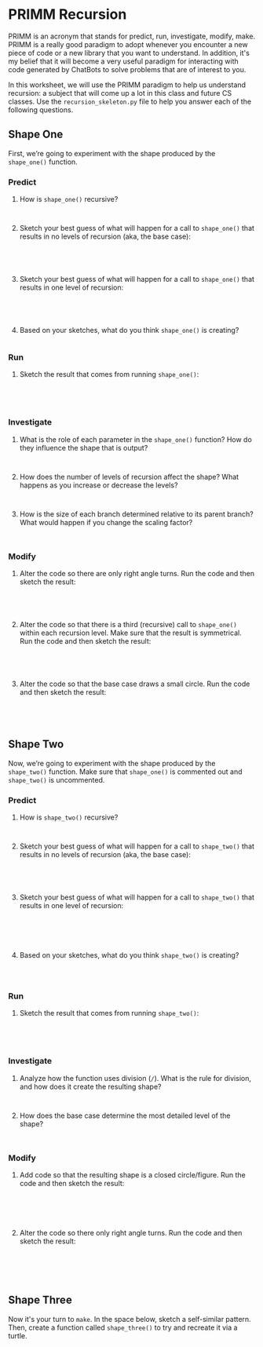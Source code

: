 # PRIMM Recursion

PRIMM is an acronym that stands for predict, run, investigate, modify, make.
PRIMM is a really good paradigm to adopt whenever you encounter a new piece of
code or a new library that you want to understand. In addition, it's my belief
that it will become a very useful paradigm for interacting with code generated
by ChatBots to solve problems that are of interest to you.

In this worksheet, we will use the PRIMM paradigm to help us understand
recursion: a subject that will come up a lot in this class and future CS
classes. Use the `recursion_skeleton.py` file to help you answer each of the
following questions.

## Shape One

First, we’re going to experiment with the shape produced by the `shape_one()`
function.

### Predict

1. How is `shape_one()` recursive?
   ```
   
   
   ```
2. Sketch your best guess of what will happen for a call to `shape_one()` that
   results in no levels of recursion (aka, the base case):
   ```
   

   

   ```
3. Sketch your best guess of what will happen for a call to `shape_one()` that
   results in one level of recursion:
   ```



   
   ```
4. Based on your sketches, what do you think `shape_one()` is creating?
   ```

   ```

### Run

1. Sketch the result that comes from running `shape_one()`:
   ```




   ```

### Investigate

1. What is the role of each parameter in the `shape_one()` function? How do
   they influence the shape that is output?
   ```


   ```
2. How does the number of levels of recursion affect the shape? What happens
   as you increase or decrease the levels?
   ```


   ```
3. How is the size of each branch determined relative to its parent branch?
   What would happen if you change the scaling factor?
   ```


   ```

### Modify

1. Alter the code so there are only right angle turns. Run the code and then sketch
   the result:
   ```




   ```
2. Alter the code so that there is a third (recursive) call to `shape_one()`
   within each recursion level. Make sure that the result is symmetrical. Run
   the code and then sketch the result:
   ```




   ```
3. Alter the code so that the base case draws a small circle. Run the code and
   then sketch the result:
   ```




   ```

## Shape Two

Now, we’re going to experiment with the shape produced by the `shape_two()`
function. Make sure that `shape_one()` is commented out and `shape_two()` is
uncommented.

### Predict

1. How is `shape_two()` recursive?
   ```


   ```
2. Sketch your best guess of what will happen for a call to `shape_two()` that
   results in no levels of recursion (aka, the base case):
   ```




   ```
3. Sketch your best guess of what will happen for a call to `shape_two()` that
   results in one level of recursion:
   ```



 
   ```
4. Based on your sketches, what do you think `shape_two()` is creating?
   ```

 
   ```

### Run

1. Sketch the result that comes from running `shape_two()`:
   ```




   ```

### Investigate

1. Analyze how the function uses division (`/`). What is the rule for
   division, and how does it create the resulting shape?
   ```


   ```
2. How does the base case determine the most detailed level of the shape?
   ```


   ```

### Modify

1. Add code so that the resulting shape is a closed circle/figure. Run the code
   and then sketch the result:
    ```





    ```
2. Alter the code so there only right angle turns. Run the code and then sketch
   the result:
    ```





    ```

## Shape Three

Now it's your turn to `make`. In the space below, sketch a self-similar pattern.
Then, create a function called `shape_three()` to try and recreate it via a
turtle.
